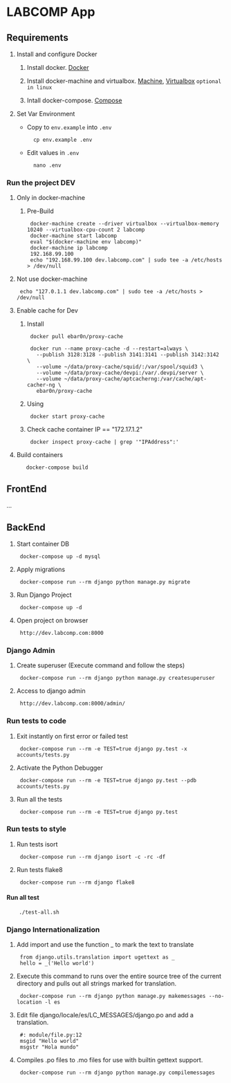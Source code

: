 # LABCOMP App

## Requirements

1. Install and configure Docker

    1. Install docker. [Docker](https://www.docker.com)

    1. Install docker-machine and virtualbox. [Machine](https://docs.docker.com/machine/), [Virtualbox](https://www.virtualbox.org/wiki/Downloads) `optional in linux`

    1. Intall docker-compose. [Compose](https://docs.docker.com/compose/install/)

1. Set Var Environment

    * Copy to `env.example` into `.env`

            cp env.example .env

    * Edit values in `.env`

            nano .env

### Run the project DEV

1. Only in docker-machine

    1. Pre-Build

            docker-machine create --driver virtualbox --virtualbox-memory 10240 --virtualbox-cpu-count 2 labcomp
            docker-machine start labcomp
            eval "$(docker-machine env labcomp)"
            docker-machine ip labcomp
            192.168.99.100
            echo "192.168.99.100 dev.labcomp.com" | sudo tee -a /etc/hosts > /dev/null
1. Not use docker-machine

        echo "127.0.1.1 dev.labcomp.com" | sudo tee -a /etc/hosts > /dev/null

1. Enable cache for Dev

    1. Install

            docker pull ebar0n/proxy-cache

            docker run --name proxy-cache -d --restart=always \
              --publish 3128:3128 --publish 3141:3141 --publish 3142:3142 \
              --volume ~/data/proxy-cache/squid/:/var/spool/squid3 \
              --volume ~/data/proxy-cache/devpi:/var/.devpi/server \
              --volume ~/data/proxy-cache/aptcacherng:/var/cache/apt-cacher-ng \
              ebar0n/proxy-cache

    1. Using

            docker start proxy-cache

    1. Check cache container IP == "172.17.1.2"

            docker inspect proxy-cache | grep '"IPAddress":'

1. Build containers

          docker-compose build

## FrontEnd

...

## BackEnd

1. Start container DB

        docker-compose up -d mysql

1. Apply migrations

        docker-compose run --rm django python manage.py migrate

1. Run Django Project

        docker-compose up -d

1. Open project on browser

        http://dev.labcomp.com:8000

### Django Admin

1. Create superuser (Execute command and follow the steps)

        docker-compose run --rm django python manage.py createsuperuser

1. Access to django admin

        http://dev.labcomp.com:8000/admin/

### Run tests to code

1. Exit instantly on first error or failed test

        docker-compose run --rm -e TEST=true django py.test -x accounts/tests.py

1. Activate the Python Debugger

        docker-compose run --rm -e TEST=true django py.test --pdb accounts/tests.py

1. Run all the tests

        docker-compose run --rm -e TEST=true django py.test

### Run tests to style

1. Run tests isort

        docker-compose run --rm django isort -c -rc -df

1. Run tests flake8

        docker-compose run --rm django flake8

#### Run all test

        ./test-all.sh

### Django Internationalization

1. Add import and use the function _ to mark the text to translate

        from django.utils.translation import ugettext as _
        hello = _('Hello world')

1. Execute this command to runs over the entire source tree of the current directory and pulls out all strings marked for translation.

        docker-compose run --rm django python manage.py makemessages --no-location -l es

1. Edit file django/locale/es/LC_MESSAGES/django.po and add a translation.

        #: module/file.py:12
        msgid "Hello world"
        msgstr "Hola mundo"

1. Compiles .po files to .mo files for use with builtin gettext support.

        docker-compose run --rm django python manage.py compilemessages

